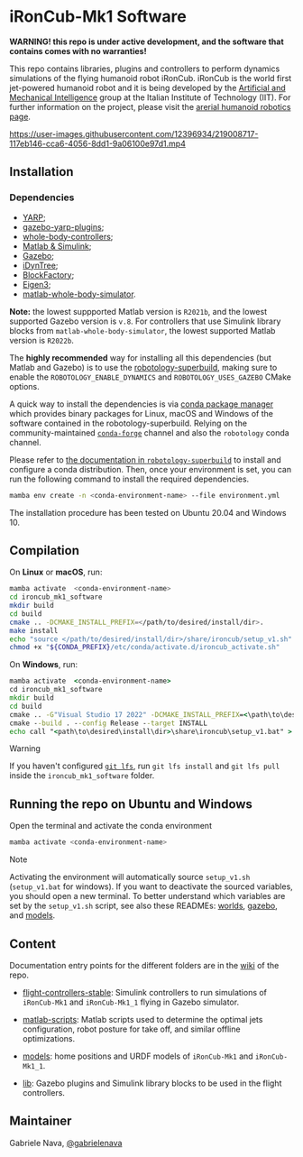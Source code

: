 # iRonCub-Mk1 Software

**WARNING! this repo is under active development, and the software that contains comes with no warranties!**

This repo contains libraries, plugins and controllers to perform dynamics simulations of the flying humanoid robot iRonCub. iRonCub is the world first jet-powered humanoid robot and it is being developed by the [Artificial and Mechanical Intelligence](https://ami.iit.it/) group at the Italian Institute of Technology (IIT). For further information on the project, please visit the [arerial humanoid robotics page](https://ami.iit.it/aerial-humanoid-robotics).

https://user-images.githubusercontent.com/12396934/219008717-117eb146-cca6-4056-8dd1-9a06100e97d1.mp4

## Installation

### Dependencies

- [YARP](https://github.com/robotology/yarp);
- [gazebo-yarp-plugins](https://github.com/robotology/gazebo-yarp-plugins);
- [whole-body-controllers](https://github.com/robotology/whole-body-controllers);
- [Matlab & Simulink](https://it.mathworks.com/products/matlab.html);
- [Gazebo](https://classic.gazebosim.org/download);
- [iDynTree](https://github.com/robotology/idyntree);
- [BlockFactory](https://github.com/robotology/blockfactory);
- [Eigen3](https://eigen.tuxfamily.org/index.php?title=Main_Page);
- [matlab-whole-body-simulator](https://github.com/ami-iit/matlab-whole-body-simulator).

**Note:** the lowest suppported Matlab version is `R2021b`, and the lowest supported Gazebo version is `v.8`. For controllers that use Simulink library blocks from `matlab-whole-body-simulator`, the lowest supported Matlab version is `R2022b`.

The **highly recommended** way for installing all this dependencies (but Matlab and Gazebo) is to use the [robotology-superbuild](https://github.com/robotology/robotology-superbuild), making sure to enable the `ROBOTOLOGY_ENABLE_DYNAMICS` and `ROBOTOLOGY_USES_GAZEBO` CMake options. 

A quick way to install the dependencies is via [conda package manager](https://docs.conda.io) which provides binary packages for Linux, macOS and Windows of the software contained in the robotology-superbuild. Relying on the community-maintained [`conda-forge`](https://conda-forge.org/) channel and also the `robotology` conda channel.

Please refer to [the documentation in `robotology-superbuild`](https://github.com/robotology/robotology-superbuild/blob/7d79a44e90fbcedf137ab6c5c1d83b943d6e6839/doc/conda-forge.md) to install and configure a conda distribution. Then, once your environment is set, you can run the following command to install the required dependencies.

```sh
mamba env create -n <conda-environment-name> --file environment.yml
```

The installation procedure has been tested on Ubuntu 20.04 and Windows 10.

## Compilation

On **Linux** or **macOS**, run:

```bash
mamba activate  <conda-environment-name>
cd ironcub_mk1_software
mkdir build
cd build
cmake .. -DCMAKE_INSTALL_PREFIX=</path/to/desired/install/dir>.
make install
echo "source </path/to/desired/install/dir>/share/ironcub/setup_v1.sh" > "${CONDA_PREFIX}/etc/conda/activate.d/ironcub_activate.sh"
chmod +x "${CONDA_PREFIX}/etc/conda/activate.d/ironcub_activate.sh"
```

On **Windows**, run:

```cmd
mamba activate  <conda-environment-name>
cd ironcub_mk1_software
mkdir build
cd build
cmake .. -G"Visual Studio 17 2022" -DCMAKE_INSTALL_PREFIX=<\path\to\desired\install\dir>
cmake --build . --config Release --target INSTALL
echo call "<path\to\desired\install\dir>\share\ironcub\setup_v1.bat" > "%CONDA_PREFIX%\etc\conda\activate.d\ironcub_activate.bat"
```

> [!warning]
> If you haven't configured [`git lfs`](https://git-lfs.com/), run `git lfs install` and `git lfs pull` inside the `ironcub_mk1_software` folder.

## Running the repo on Ubuntu and Windows

Open the terminal and activate the conda environment

```bash
mamba activate <conda-environment-name>
```

> [!NOTE]
> Activating the environment will automatically source `setup_v1.sh` (`setup_v1.bat` for windows).  If you want to deactivate the sourced variables, you should open a new terminal.
> To better understand which variables are set by the `setup_v1.sh` script, see also these READMEs: [worlds](models/worlds/README.md#usage), [gazebo](lib/gazebo/README.md#setting-up-env-variables), and [models](models/README.md#installation-and-usage).

## Content

Documentation entry points for the different folders are in the [wiki](https://github.com/ami-iit/ironcub_mk1_software/wiki) of the repo.

- [flight-controllers-stable](flight-controllers-stable): Simulink controllers to run simulations of `iRonCub-Mk1` and `iRonCub-Mk1_1` flying in Gazebo simulator.

- [matlab-scripts](matlab-scripts): Matlab scripts used to determine the optimal jets configuration, robot posture for take off, and similar offline optimizations.

- [models](models): home positions and URDF models of `iRonCub-Mk1` and `iRonCub-Mk1_1`.

- [lib](lib): Gazebo plugins and Simulink library blocks to be used in the flight controllers.

## Maintainer

Gabriele Nava, [@gabrielenava](https://github.com/gabrielenava)
